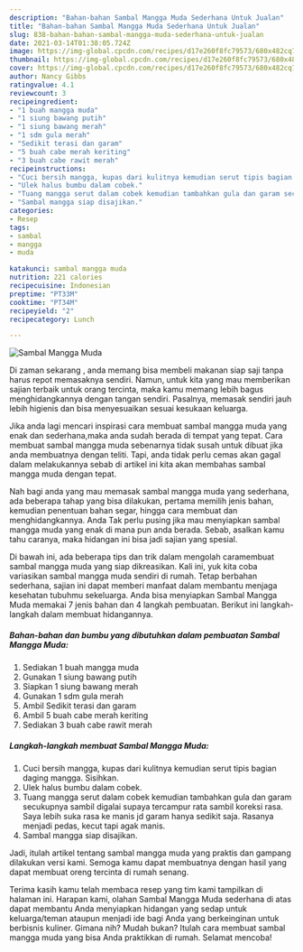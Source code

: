 ```yaml
---
description: "Bahan-bahan Sambal Mangga Muda Sederhana Untuk Jualan"
title: "Bahan-bahan Sambal Mangga Muda Sederhana Untuk Jualan"
slug: 838-bahan-bahan-sambal-mangga-muda-sederhana-untuk-jualan
date: 2021-03-14T01:38:05.724Z
image: https://img-global.cpcdn.com/recipes/d17e260f8fc79573/680x482cq70/sambal-mangga-muda-foto-resep-utama.jpg
thumbnail: https://img-global.cpcdn.com/recipes/d17e260f8fc79573/680x482cq70/sambal-mangga-muda-foto-resep-utama.jpg
cover: https://img-global.cpcdn.com/recipes/d17e260f8fc79573/680x482cq70/sambal-mangga-muda-foto-resep-utama.jpg
author: Nancy Gibbs
ratingvalue: 4.1
reviewcount: 3
recipeingredient:
- "1 buah mangga muda"
- "1 siung bawang putih"
- "1 siung bawang merah"
- "1 sdm gula merah"
- "Sedikit terasi dan garam"
- "5 buah cabe merah keriting"
- "3 buah cabe rawit merah"
recipeinstructions:
- "Cuci bersih mangga, kupas dari kulitnya kemudian serut tipis bagian daging mangga. Sisihkan."
- "Ulek halus bumbu dalam cobek."
- "Tuang mangga serut dalam cobek kemudian tambahkan gula dan garam secukupnya sambil digalai supaya tercampur rata sambil koreksi rasa. Saya lebih suka rasa ke manis jd garam hanya sedikit saja. Rasanya menjadi pedas, kecut tapi agak manis."
- "Sambal mangga siap disajikan."
categories:
- Resep
tags:
- sambal
- mangga
- muda

katakunci: sambal mangga muda 
nutrition: 221 calories
recipecuisine: Indonesian
preptime: "PT33M"
cooktime: "PT34M"
recipeyield: "2"
recipecategory: Lunch

---
```



![Sambal Mangga Muda](https://img-global.cpcdn.com/recipes/d17e260f8fc79573/680x482cq70/sambal-mangga-muda-foto-resep-utama.jpg)

Di zaman  sekarang , anda memang bisa membeli makanan siap saji tanpa harus repot memasaknya sendiri. Namun, untuk kita yang mau memberikan sajian terbaik untuk orang tercinta, maka kamu memang lebih bagus menghidangkannya dengan tangan sendiri. Pasalnya, memasak sendiri jauh lebih higienis dan bisa menyesuaikan sesuai kesukaan keluarga.

Jika anda lagi mencari inspirasi cara membuat sambal mangga muda yang enak dan sederhana,maka anda sudah berada di tempat yang tepat. Cara membuat sambal mangga muda  sebenarnya tidak susah untuk dibuat jika anda membuatnya dengan teliti. Tapi, anda tidak perlu cemas akan gagal dalam melakukannya 
sebab di artikel ini kita akan membahas sambal mangga muda dengan tepat.  



Nah bagi anda yang mau memasak sambal mangga muda yang sederhana, ada beberapa tahap yang bisa dilakukan, pertama memilih jenis bahan, kemudian penentuan bahan segar, hingga cara membuat dan menghidangkannya. Anda Tak perlu pusing jika mau menyiapkan sambal mangga muda yang enak di mana pun anda berada. Sebab, asalkan kamu  tahu caranya, maka hidangan ini bisa jadi sajian yang spesial.

Di bawah ini, ada beberapa tips dan trik dalam mengolah caramembuat sambal mangga muda yang siap dikreasikan. Kali ini, yuk kita coba variasikan sambal mangga muda sendiri di rumah. Tetap berbahan sederhana, sajian ini dapat memberi manfaat dalam membantu menjaga kesehatan tubuhmu sekeluarga. Anda bisa menyiapkan Sambal Mangga Muda memakai 7 jenis bahan dan 4 langkah pembuatan. Berikut ini langkah-langkah dalam membuat hidangannya.

<!--inarticleads1-->

##### Bahan-bahan dan bumbu yang dibutuhkan dalam pembuatan Sambal Mangga Muda:

1. Sediakan 1 buah mangga muda
1. Gunakan 1 siung bawang putih
1. Siapkan 1 siung bawang merah
1. Gunakan 1 sdm gula merah
1. Ambil Sedikit terasi dan garam
1. Ambil 5 buah cabe merah keriting
1. Sediakan 3 buah cabe rawit merah




<!--inarticleads2-->

##### Langkah-langkah membuat Sambal Mangga Muda:

1. Cuci bersih mangga, kupas dari kulitnya kemudian serut tipis bagian daging mangga. Sisihkan.
1. Ulek halus bumbu dalam cobek.
1. Tuang mangga serut dalam cobek kemudian tambahkan gula dan garam secukupnya sambil digalai supaya tercampur rata sambil koreksi rasa. Saya lebih suka rasa ke manis jd garam hanya sedikit saja. Rasanya menjadi pedas, kecut tapi agak manis.
1. Sambal mangga siap disajikan.




Jadi, itulah artikel tentang  sambal mangga muda  yang praktis dan gampang dilakukan versi kami. Semoga kamu dapat membuatnya dengan hasil yang dapat membuat oreng tercinta di rumah senang. 

Terima kasih kamu telah membaca resep yang tim kami tampilkan di halaman ini. Harapan kami, olahan  Sambal Mangga Muda sederhana di atas dapat membantu Anda menyiapkan hidangan yang sedap untuk keluarga/teman ataupun menjadi ide bagi Anda yang berkeinginan untuk berbisnis kuliner. Gimana nih? Mudah bukan? Itulah cara membuat sambal mangga muda yang bisa Anda praktikkan di rumah. Selamat mencoba!

